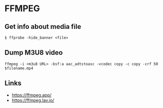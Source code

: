 # FFMPEG

## Get info about media file

``
$ ffprobe -hide_banner <file>
``

## Dump M3U8 video

```
ffmpeg -i <m3u8 URL> -bsf:a aac_adtstoasc -vcodec copy -c copy -crf 50 $filename.mp4
```

## Links

 - https://ffmpeg.app/
 - https://ffmpeg.lav.io/
